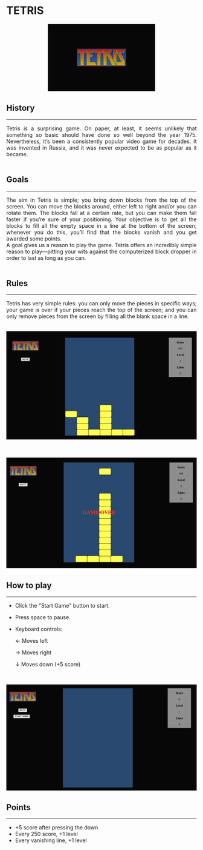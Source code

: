 # **TETRIS**

<div align="center">

![Tetris image](./assets/home-page.png)

</div>

## History

<hr>
<div align="justify">
  Tetris is a surprising game. On paper, at least, it seems unlikely that   something so basic should have done so well beyond the year 1975.     Nevertheless, it’s been a consistently popular video game for decades.  It was invented in Russia, and it was never expected to be as popular    as it became.
</div>
<br>

## Goals

<hr>
<div align="justify">
The aim in Tetris is simple; you bring down blocks from the top of the screen. You can move the blocks around, either left to right and/or you can rotate them. The blocks fall at a certain rate, but you can make them fall faster if you’re sure of your positioning. Your objective is to get all the blocks to fill all the empty space in a line at the bottom of the screen; whenever you do this, you’ll find that the blocks vanish and you get awarded some points.

<br>
A goal gives us a reason to play the game. Tetris offers an incredibly simple reason to play—pitting your wits against the computerized block dropper in order to last as long as you can.
</div>
<br>

## Rules

<hr>
<div align="justify">
  Tetris has very simple rules: you can only move the pieces in specific ways; your game is over if your pieces reach the top of the screen; and you can only remove pieces from the screen by filling all the blank space in a line.
</div>

<br>

![Playing moment](./assets/playing-moment.png)

<br>

![Game over](./assets/game-over.png)

## How to play

<hr>

- Click the "Start Game" button to start.
- Press space to pause.
- Keyboard controls:

  ← Moves left

  → Moves right

  ↓ Moves down (+5 score)

<br>

![Game over](./assets/start-game.png)

## Points

<hr>

- +5 score after pressing the down
- Every 250 score, +1 level
- Every vanishing line, +1 level

<!-- # Milestone 1:

## display obstacle + obstacle can move left/righ

    [x] Create project structure (html, css, js)
    [x] Create repo + upload to GitHub

    [x] Class Game
        [x] start()
            x create an instance of the class Obstacles
            x draw it

    [x] Class Obstacle
        x position
        x size (w, h)
        x moveLeft()
        x moveRight()

        [x] Set Interval obstacle
            x add interval to obstacle that move downward every second

        [x] Move obstacle
            x event listener (key) + when obstacle presses, call move left/right

# Milestone 2:

    x stop first obstacle when reach to the bottom
    x add obstacles appearing in the UI
    x detect collision and redefine the position of obstacle
    x add a new obstacle when there is a collision
    x we detect if there's a collision in the starting line (Game Over)

    x Boundaries

# Milestone 3: make the game more interesting & fix bugs

    x create new obstacle in random position
    x Random positions
    x Clearing lines
    x Moving down objects after clearing
    - Change the obstacles shape

# Functionalities:

    - Shooting
    - Drop different things (prizes, different types of obstacles)
    x Count points
    x Improve game over
    x Levels
    - Multiple lives
    x Allow moving the player up and down
    - Random sizes for obstacles -->
